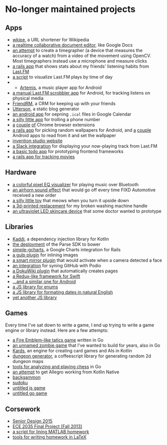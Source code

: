 # No-longer maintained projects

## Apps

- [wkipe](https://github.com/rabidaudio/wkipe), a URL shortener for Wikipedia
- [a realtime collaborative document editor](https://github.com/rabidaudio/groupedit), like Google Docs
- [an attempt](https://github.com/rabidaudio/timegrapher) to create a timegrapher (a device that measures the accuracy of a watch) from a video of the movement using OpenCV. Most timegraphers instead use a microphone and measure clicks
- [a rails app](https://github.com/rabidaudio/lfm-age-stats) that shows stats about my friends' listening habits from [Last.FM](https://last.fm)
- [a script](https://github.com/rabidaudio/lfmviz) to visualize Last.FM plays by time of day
- - [Artemis](https://github.com/rabidaudio/artemis), a music player app for Android
- [a manual Last.FM scrobbler app](https://github.com/rabidaudio/VinylScrobbler) for Android, for tracking listens on physical media
- [FriendRM](https://github.com/rabidaudio/friendrm), a CRM for keeping up with your friends
- [Utterson](https://github.com/rabidaudio/Utterson), a static blog generator
- [an android app](https://github.com/rabidaudio/android-ical-parser) for oepning `.ical` files in Google Calendar
- [a silly little app](https://github.com/rabidaudio/tunaktrump) for trolling a phone number
- [a](https://github.com/rabidaudio/chrome-regex-extension) [couple](https://github.com/rabidaudio/chrome-imgur-open-extension) [of](https://github.com/rabidaudio/chrome-saveall-extension) Chrome browser extensions
- [a rails app](https://github.com/rabidaudio/random-image) for picking random wallpapers for Android, and [a](https://github.com/rabidaudio/wallpaper-setter) [couple](https://github.com/rabidaudio/wallpaper-setter-2) Android apps to read from it and set the wallpaper
- [invention studio website](https://github.com/rabidaudio/invention-studio-site)
- [a Slack integration](https://github.com/rabidaudio/lastfm-to-slack) for displaying your now-playing track from Last.FM
- [a basic todo app](https://github.com/rabidaudio/my-todos) for prototyping frontend frameworks
- [a rails app for tracking movies](https://github.com/rabidaudio/moviedb)

## Hardware

- [a colorful pixel EQ visualizer](https://github.com/rabidaudio/equalizer-display) for playing music over Bluetooth
- [an airhorn sound effect](https://github.com/rabidaudio/new-order) that would go off every time FIXD Automotive received a new order
- [a silly little toy](https://github.com/rabidaudio/dizzy-cat) that meows when you turn it upside down
- [a 3d-printed replacement](https://github.com/rabidaudio/washer-handle) for my broken washing machine handle
- [an ultraviolet LED skincare device](https://github.com/rabidaudio/skin-therapy) that some doctor wanted to prototype

## Libraries

- [Kaddi](https://github.com/rabidaudio/kaddi), a dependency injection library for Kotlin
- [the deployment](https://github.com/rabidaudio/bower-parse) of the Parse SDK to bower
- [simple-gcharts](https://github.com/rabidaudio/simple-gcharts), a Google Charts integration for Rails
- [a gulp plugin](https://github.com/rabidaudio/gulp-inline-image-html) for inlining images
- [a smart mirror plugin](https://github.com/rabidaudio/smart-mirror-face-detection) that would activate when a camera detected a face
- [an integration](https://github.com/rabidaudio/github-podio) for syning GitHub with Podio
- [a DokuWiki plugin](https://github.com/rabidaudio/dokuwiki-plugin-autostartpage) that automatically creates pages
- [a Redux-like framework for Swift](https://github.com/rabidaudio/SwiftRedux)
- [...and a similar one for Android](https://github.com/rabidaudio/roe)
- [a JS library for enums](https://github.com/rabidaudio/jsenum)
- [a JS library for formating dates in natural English](https://github.com/rabidaudio/natural_dates)
- [yet another JS library](https://github.com/rabidaudio/javascript-utils)

## Games

Every time I've sat down to write a game, I end up trying to write a game engine or library instead. Here are a few attempts:

- [a Fire Emblem-like tatics game](https://github.com/rabidaudio/tactics) written in Go
- [an unnamed zombie game](https://github.com/rabidaudio/zombie) that I've wanted to build for years, also in Go
- [Kards](https://github.com/rabidaudio/kards), an engine for creating card games and AIs in Kotlin
- [dungeon generator](https://github.com/rabidaudio/dungeon-generator), a coffeescript library for generating random 2d dungeon maps
- [tools for analyzing and playing chess](https://github.com/rabidaudio/chess) in Go
- [an attempt](https://github.com/rabidaudio/sample-kotlin-game) to get Allegro working from Kotlin Native
- [backgammon](https://github.com/rabidaudio/backgammon)
- [sudoku](https://github.com/rabidaudio/sudoku)
- [untitled js game](https://github.com/rabidaudio/game1)
- [untitled go game](https://github.com/rabidaudio/gogame)

## Corsework

- [Senior Design 2015](https://github.com/rabidaudio/HapTechSeniorDesign)
- [ECE 2035 Final Project (Fall 2013)](https://github.com/rabidaudio/angry-monkeys)
- [a script for lining MATLAB homework](https://github.com/rabidaudio/matlabhwfix)
- [tools for writing homework in LaTeX](https://github.com/rabidaudio/latex-homework-base)
